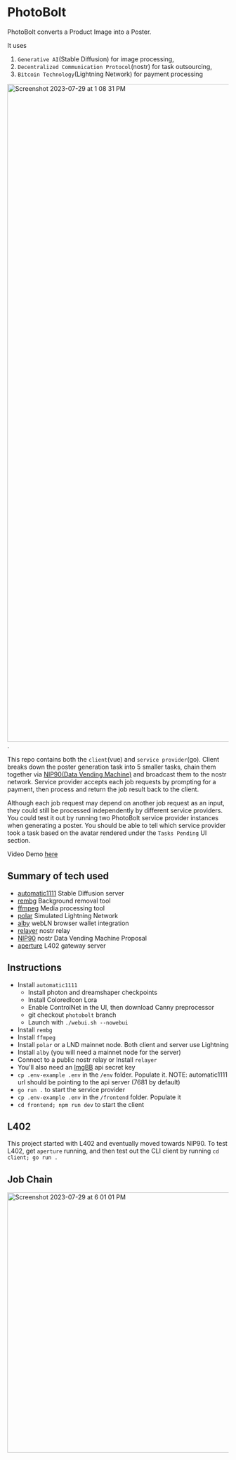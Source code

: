 # PhotoBolt
PhotoBolt converts a Product Image into a Poster.

It uses
1. `Generative AI`(Stable Diffusion) for image processing,
2. `Decentralized Communication Protocol`(nostr) for task outsourcing,
3. `Bitcoin Technology`(Lightning Network) for payment processing

<img width="1494" alt="Screenshot 2023-07-29 at 1 08 31 PM" src="https://github.com/lnconsole/PhotoBolt/assets/43709958/b5673eef-9526-44d9-a4c0-b51d8c223f31">
.
  
This repo contains both the `client`(vue) and `service provider`(go). Client breaks down the poster generation task into 5 smaller tasks, chain them together via [NIP90(Data Vending Machine)](https://github.com/nostr-protocol/nips/blob/vending-machine/90.md) and broadcast them to the nostr network. Service provider accepts each job requests by prompting for a payment, then process and return the job result back to the client.

Although each job request may depend on another job request as an input, they could still be processed independently by different service providers. You could test it out by running two PhotoBolt service provider instances when generating a poster. You should be able to tell which service provider took a task based on the avatar rendered under the `Tasks Pending` UI section.

Video Demo [here]()

## Summary of tech used
- [automatic1111](https://github.com/AUTOMATIC1111/stable-diffusion-webui) Stable Diffusion server
- [rembg](https://github.com/danielgatis/rembg) Background removal tool
- [ffmpeg](https://ffmpeg.org/) Media processing tool
- [polar](https://github.com/jamaljsr/polar) Simulated Lightning Network
- [alby](https://getalby.com/#alby-extension) webLN browser wallet integration
- [relayer](https://github.com/fiatjaf/relayer) nostr relay
- [NIP90](https://github.com/nostr-protocol/nips/blob/vending-machine/90.md) nostr Data Vending Machine Proposal
- [aperture](https://github.com/lightninglabs/aperture) L402 gateway server

## Instructions
- Install `automatic1111`
  - Install photon and dreamshaper checkpoints
  - Install ColoredIcon Lora
  - Enable ControlNet in the UI, then download Canny preprocessor
  - git checkout `photobolt` branch
  - Launch with `./webui.sh --nowebui`
- Install `rembg`
- Install `ffmpeg`
- Install `polar` or a LND mainnet node. Both client and server use Lightning
- Install `alby` (you will need a mainnet node for the server)
- Connect to a public nostr relay or Install `relayer`
- You'll also need an [ImgBB](https://imgbb.com/) api secret key
- `cp .env-example .env` in the `/env` folder. Populate it. NOTE: automatic1111 url should be pointing to the api server (7681 by default)
- `go run .` to start the service provider
- `cp .env-example .env` in the `/frontend` folder. Populate it
- `cd frontend; npm run dev` to start the client

## L402
This project started with L402 and eventually moved towards NIP90. To test L402, get `aperture` running, and then test out the CLI client by running `cd client; go run .`

## Job Chain
<img width="591" alt="Screenshot 2023-07-29 at 6 01 01 PM" src="https://github.com/lnconsole/PhotoBolt/assets/43709958/78c19e04-bd4c-4b04-ae4c-15ef941891bd">
